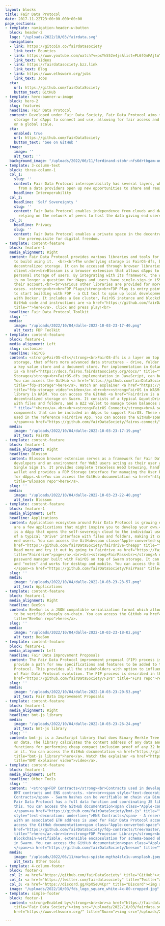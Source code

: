 ```yaml
---
layout: blocks
title: Fair Data Protocol
date: 2017-11-22T23:00:00.000+00:00
page_sections:
- template: navigation-header-w-button
  block: header-2
  logo: "/uploads/2022/10/03/fairdata.svg"
  navigation:
  - link: https://gitcoin.co/fairdatasociety
    link_text: Bounties
  - link: https://www.youtube.com/watch?v=pxYk552e4js&list=PL6fQnFAjtuY-vzfZgSF5UjP88rM89MV8X
    link_text: Videos
  - link: https://fairdatasociety.bzz.link
    link_text: Blog
  - link: https://www.ethswarm.org/jobs
    link_text: Jobs
  cta:
    url: https://github.com/fairDataSociety
    button_text: GitHub
- template: hero-banner-w-image
  block: hero-2
  slug: features
  headline: Fair Data Protocol
  content: Developed under Fair Data Society, Fair Data Protocol aims to provide web3
    storage for dApps to connect and use, allowing for fair access and re-use of data
    on a global scale.
  cta:
    enabled: true
    url: https://github.com/fairDataSociety
    button_text: 'See on GitHub '
  image:
    image: ''
    alt_text: ''
  background_image: "/uploads/2022/06/11/ferdinand-stohr-nfs6drtbgam-unsplash.jpeg"
- template: 3-column-text
  block: three-column-1
  col_1:
    slug: ''
    content: Fair Data Protocol interoperability has several layers, where independence
      from a data providers open up new opportunities to share and reuse data.
    headline: Interoperability
  col_2:
    headline: 'Self Sovereignty '
    slug: ''
    content: Fair Data Protocol enables independence from clouds and data silos by
      relying on the network of peers to host the data giving end users ultimate control.
  col_3:
    headline: Privacy
    slug: ''
    content: Fair Data Protocol enables a private space in the decentralized cloud,
      the prerequisite for digital freedom.
- template: content-feature
  block: feature-1
  media_alignment: Right
  content: Fair Data Protocol provides various libraries and tools for developers
    to build using it.  <br><br>The underlying storage is FairOS-dfs, based on Swarm
    decentralized storage. It can be accessed through browser libraries or a dedicated
    client.<br><br>Blossom is a browser extension that allows dApps to access the
    personal storage of users. By integrating with its framework, the wallet handling
    is no longer a question for dApps and users have single-sign-in (SSI) to log in
    their account.<br><br>Various other libraries are provided for more special use
    cases. <strong><br><br>FDP Play</strong><br>FDP Play is entry point for developers
    to start building with FDP - a CLI tool to spin up local development FDP environment
    with Docker. It includes a Bee cluster, FairOS instance and blockchain node. The
    GitHub code and instructions are <a href="https://github.com/fairDataSociety/fdp-play"
    title="">here</a>. Click and press play!<br>
  headline: Fair Data Protocol Toolkit
  slug: ''
  media:
    image: "/uploads/2022/10/04/dalle-2022-10-03-23-17-40.png"
    alt_text: FDP Toolkit
- template: content-feature
  block: feature-1
  media_alignment: Left
  slug: customize
  headline: FairOS
  content: <strong>FairOS-dfs</strong><br>FairOS-dfs is a layer on top of Swarm decentralized
    storage, that offers more advanced data structures - drive, folder and files hierarchy;
    a key value store and a document store. For implementation in Golang the documentation
    is <a href="https://docs.fairos.fairdatasociety.org/docs/" title="">here</a>.<br><br><strong>FDP
    Storage</strong><br>FairOS-dfs implementation in JavaScript, can be run in browsers.
    You can access the GitHub <a href="https://github.com/fairDataSociety/fdp-storage"
    title="fdp-storage">here</a>. Watch an explainer <a href="https://youtu.be/pxYk552e4js"
    title="fdp-storage video">video</a>.<br><br><strong>FairOS in WASM</strong><br>FairOS-dfs
    library in WASM. You can access the GitHub <a href="Fairdrive is a dApp that enables
    decentralized storage on Swarm. It consists of a typical &quot;Drive&quot; interface
    with files and folders, and a BZZ wallet to manage token balances and keypairs.
    " title="">here</a>.<br><br><strong>FairOS Connect</strong><br>A set of convenience
    components that can be included in dApps to support FairOS. These components were
    used in the reference Fairdrive App. You can access the GitHub<span class="Apple-converted-space">
    </span><a href="https://github.com/fairDataSociety/fairos-connect/" title="">here</a>.
  media:
    image: "/uploads/2022/10/04/dalle-2022-10-03-23-17-19.png"
    alt_text: FairOS
- template: content-feature
  block: feature-1
  media_alignment: Right
  headline: Blossom
  content: Blossom browser extension serves as a framework for Fair Data Protocol
    developers and an environment for Web3 users acting as their user agent allowing
    Single Sign In. It provides complete traceless Web3 browsing, handles the user
    wallet and provides a FDP Storage interface for managing the User Personal Storage
    for dApps.<br>You can access the GitHub documentation <a href="https://github.com/fairDataSociety/blossom"
    title="Blossom repo">here</a>.
  slug: ''
  media:
    image: "/uploads/2022/10/04/dalle-2022-10-03-23-22-40.png"
    alt_text: Blossom
- template: content-feature
  block: feature-1
  media_alignment: Left
  headline: Applications
  content: Application ecosystem around Fair Data Protocol is growing daily. Below
    are a few applications that might inspire you to develop your own.<strong><br><br>Fairdrive<br></strong>Fairdrive
    is a dApp that opens the self-sovereign cloud to the individual users. It consists
    of a typical "Drive" interface with files and folders, making it convenient for
    end users. You can access the GitHub<span class="Apple-converted-space"> </span><a
    href="https://github.com/fairDataSociety/fairdrive-theapp" title="">here</a>.
    Read more and try it out by going to Fairdrive <a href="https://fairdrive.fairdatasociety.org/"
    title="Fairdrive">page</a>.<br><br><strong>FairPass<br></strong>A decentralized
    password manager built with FairOS on top of Swarm storage. It can save "passwords"
    and "notes" and works for desktop and mobile. You can access the GitHub<span class="Apple-converted-space">
    </span><a href="https://github.com/fairDataSociety/FairPass" title="">here</a>.
  slug: ''
  media:
    image: "/uploads/2022/10/04/dalle-2022-10-03-23-23-57.png"
    alt_text: Applications
- template: content-feature
  block: feature-1
  media_alignment: Right
  headline: BeeSon
  content: BeeSon is a JSON compatible serialization format which allows its elements
    to be verified cheaply on-chain. You can access the GitHub <a href="https://github.com/fairDataSociety/beeson"
    title="BeeSon repo">here</a>.
  slug: ''
  media:
    image: "/uploads/2022/10/04/dalle-2022-10-03-23-18-02.png"
    alt_text: BeeSon
- template: content-feature
  block: feature-1
  media_alignment: Left
  headline: Fair Data Improvement Proposals
  content: The Fair Data Protocol improvement proposal (FIP) process is intended to
    provide a path for new specifications and features to be added to the Fair Data
    Protocol. This provides all the stakeholders with option to influence the direction
    of Fair Data Protocol evolution. The FIP process is described in the GitHub <a
    href="https://github.com/fairDataSociety/FIPs" title="FIPs repo">repo</a>.
  slug: ''
  media:
    image: "/uploads/2022/10/04/dalle-2022-10-03-23-20-53.png"
    alt_text: Fair Data Improvement Proposals
- template: content-feature
  block: feature-1
  media_alignment: Right
  headline: bmt-js library
  media:
    image: "/uploads/2022/10/04/dalle-2022-10-03-23-26-24.png"
    alt_text: bmt-js library
  slug: ''
  content: bmt-js is a JavaScript library that does Binary Merkle Tree (BMT) operations
    on data. The library calculates the content address of any data and also offers
    functions for performing cheap compact inclusion proof of any 32 bytes segments
    in it. You can access the GitHub documentation <a href="https://github.com/fairDataSociety/bmt-js"
    title="bmt-js library">here</a>. Watch the explainer <a href="https://youtu.be/LBt7dUVmgto"
    title="BMT explainer video">video</a>.
- template: content-feature
  block: feature-1
  media_alignment: Left
  headline: Other Tools
  slug: ''
  content: '<strong>FDP Contracts</strong><br>Contracts used in development, including
    BMT contracts and ENS contracts. <br><br><span style="text-decoration: underline;">BMT
    Contracts</span> - Swarm hashes can be verifiable on chain via Binary Merkle Trees.
    Fair Data Protocol has a full data function and coordinating JS library to support
    this. You can access the GitHub documentation<span class="Apple-converted-space">
    </span><a href="https://github.com/fairDataSociety/bmt-js" title="">here</a>.<br><br><span
    style="text-decoration: underline;">ENS Contracts</span> - A reserved ENS name
    with an associated ETH address is used for Fair Data Protocol accounts. You can
    access the GitHub documentation<span class="Apple-converted-space"> </span><a
    href="https://github.com/fairDataSociety/fdp-contracts/tree/master/js-library"
    title="">here</a>.<br><br><strong>FDP Processor Library</strong><br>Beeson - A
    Blockchain-verifiable, extensible encapsulation for schema-based object notation
    in Swarm. You can access the GitHub documentation<span class="Apple-converted-space">
    </span><a href="https://github.com/fairDataSociety/beeson" title="">here</a>.  '
  media:
    image: "/uploads/2022/06/11/markus-spiske-mgthz4zlc1u-unsplash.jpeg"
    alt_text: Other tools
- template: 4-column-footer
  block: footer-2
  col_2: <a href="https://github.com/fairDataSociety" title="GitHub"><img src="/uploads/2022/10/03/github-mark-32px.png"></a>
  col_4: <a href="https://twitter.com/fairdatasociety" title="Twitter"><img src="/uploads/2022/10/03/twitter.svg"></a>
  col_3: <a href="https://discord.gg/RpX5eU4Cpr" title="Discord"><img src="/uploads/2022/10/03/discordpurple.svg"></a>
  image: "/uploads/2022/10/03/fds_logo_square_white-4x-80-cropped.jpg"
- template: simple-footer
  block: footer-1
  content: <strong>Enabled by</strong><br><br><a href="https://fairdatasociety.org/"
    title="Fair Data Society"><img src="/uploads/2022/10/03/fairdata.svg"></a>                 <a
    href="https://www.ethswarm.org/" title="Swarm"><img src="/uploads/2022/10/03/swarm.svg"></a><br>

---
```

